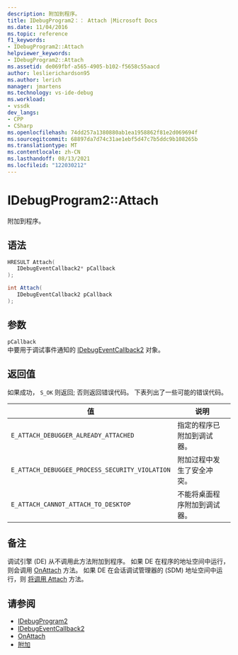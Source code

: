 ```yaml
---
description: 附加到程序。
title: IDebugProgram2：： Attach |Microsoft Docs
ms.date: 11/04/2016
ms.topic: reference
f1_keywords:
- IDebugProgram2::Attach
helpviewer_keywords:
- IDebugProgram2::Attach
ms.assetid: de069fbf-a565-4905-b102-f5658c55aacd
author: leslierichardson95
ms.author: lerich
manager: jmartens
ms.technology: vs-ide-debug
ms.workload:
- vssdk
dev_langs:
- CPP
- CSharp
ms.openlocfilehash: 74dd257a1380880ab1ea1958862f81e2d069694f
ms.sourcegitcommit: 68897da7d74c31ae1ebf5d47c7b5ddc9b108265b
ms.translationtype: MT
ms.contentlocale: zh-CN
ms.lasthandoff: 08/13/2021
ms.locfileid: "122030212"
---
```

# <a name="idebugprogram2attach"></a>IDebugProgram2::Attach
附加到程序。

## <a name="syntax"></a>语法

```cpp
HRESULT Attach( 
   IDebugEventCallback2* pCallback
);
```

```csharp
int Attach( 
   IDebugEventCallback2 pCallback
);
```

## <a name="parameters"></a>参数
`pCallback`\
中要用于调试事件通知的 [IDebugEventCallback2](../../../extensibility/debugger/reference/idebugeventcallback2.md) 对象。

## <a name="return-value"></a>返回值
 如果成功， `S_OK` 则返回; 否则返回错误代码。 下表列出了一些可能的错误代码。

|值|说明|
|-----------|-----------------|
|`E_ATTACH_DEBUGGER_ALREADY_ATTACHED`|指定的程序已附加到调试器。|
|`E_ATTACH_DEBUGGEE_PROCESS_SECURITY_VIOLATION`|附加过程中发生了安全冲突。|
|`E_ATTACH_CANNOT_ATTACH_TO_DESKTOP`|不能将桌面程序附加到调试器。|

## <a name="remarks"></a>备注
 调试引擎 (DE) 从不调用此方法附加到程序。 如果 DE 在程序的地址空间中运行，则会调用 [OnAttach](../../../extensibility/debugger/reference/idebugprogramnodeattach2-onattach.md) 方法。 如果 DE 在会话调试管理器的 (SDM) 地址空间中运行，则 [将调用 Attach](../../../extensibility/debugger/reference/idebugengine2-attach.md) 方法。

## <a name="see-also"></a>请参阅
- [IDebugProgram2](../../../extensibility/debugger/reference/idebugprogram2.md)
- [IDebugEventCallback2](../../../extensibility/debugger/reference/idebugeventcallback2.md)
- [OnAttach](../../../extensibility/debugger/reference/idebugprogramnodeattach2-onattach.md)
- [附加](../../../extensibility/debugger/reference/idebugengine2-attach.md)

